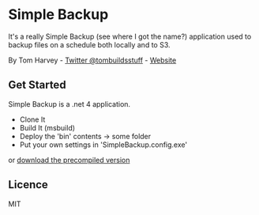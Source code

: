 Simple Backup
=============

It's a really Simple Backup (see where I got the name?) application used to backup files on a schedule both locally and to S3.

By Tom Harvey - [Twitter @tombuildsstuff](http://twitter.com/tombuildsstuff) - [Website](http://ibuildstuff.co.uk)


Get Started
-----------

Simple Backup is a .net 4 application.

*  Clone It
*  Build It (msbuild)
*  Deploy the 'bin' contents -> some folder
*  Put your own settings in 'SimpleBackup.config.exe'

or [download the precompiled version](https://s3-eu-west-1.amazonaws.com/ibuildstuff/software/simple-backup-2.0.zip)

Licence
--------
MIT
